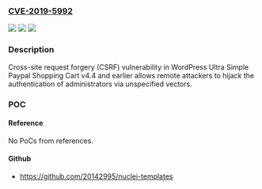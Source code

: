 ### [CVE-2019-5992](https://cve.mitre.org/cgi-bin/cvename.cgi?name=CVE-2019-5992)
![](https://img.shields.io/static/v1?label=Product&message=v4.4%20and%20earlier&color=blue)
![](https://img.shields.io/static/v1?label=Version&message=remote%20attackers%20&color=brightgreen)
![](https://img.shields.io/static/v1?label=Vulnerability&message=Cross-site%20request%20forgery%20(CSRF)%20vulnerability%20in%20WordPress%20Ultra%20Simple%20Paypal%20Shopping%20Cart%20v4.4%20and%20earlier%20allows%20remote%20attackers%20to%20hijack%20the%20authentication%20of%20administrators%20via%20unspecified%20vectors.&color=brightgreen)

### Description

Cross-site request forgery (CSRF) vulnerability in WordPress Ultra Simple Paypal Shopping Cart v4.4 and earlier allows remote attackers to hijack the authentication of administrators via unspecified vectors.

### POC

#### Reference
No PoCs from references.

#### Github
- https://github.com/20142995/nuclei-templates

